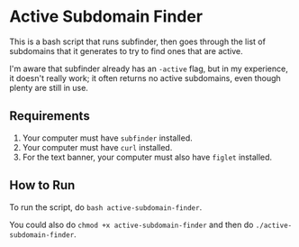 # Active Subdomain Finder
This is a bash script that runs subfinder, then goes through the list of subdomains that it generates to try to find ones that are active.

I'm aware that subfinder already has an `-active` flag, but in my experience, it doesn't really work; it often returns no active subdomains, even though plenty are still in use.

## Requirements
1. Your computer must have `subfinder` installed.
2. Your computer must have `curl` installed.
3. For the text banner, your computer must also have `figlet` installed.

## How to Run
To run the script, do `bash active-subdomain-finder`.

You could also do `chmod +x active-subdomain-finder` and then do `./active-subdomain-finder`.
